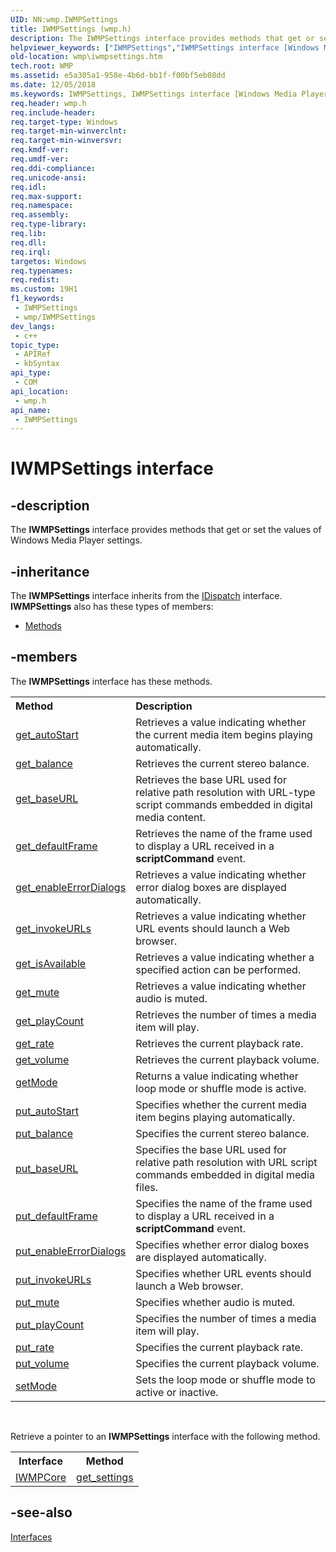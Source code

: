 ```yaml
---
UID: NN:wmp.IWMPSettings
title: IWMPSettings (wmp.h)
description: The IWMPSettings interface provides methods that get or set the values of Windows Media Player settings.
helpviewer_keywords: ["IWMPSettings","IWMPSettings interface [Windows Media Player]","IWMPSettings interface [Windows Media Player]","described","IWMPSettingsInterface","wmp.iwmpsettings","wmp/IWMPSettings"]
old-location: wmp\iwmpsettings.htm
tech.root: WMP
ms.assetid: e5a305a1-958e-4b6d-bb1f-f00bf5eb08dd
ms.date: 12/05/2018
ms.keywords: IWMPSettings, IWMPSettings interface [Windows Media Player], IWMPSettings interface [Windows Media Player],described, IWMPSettingsInterface, wmp.iwmpsettings, wmp/IWMPSettings
req.header: wmp.h
req.include-header: 
req.target-type: Windows
req.target-min-winverclnt: 
req.target-min-winversvr: 
req.kmdf-ver: 
req.umdf-ver: 
req.ddi-compliance: 
req.unicode-ansi: 
req.idl: 
req.max-support: 
req.namespace: 
req.assembly: 
req.type-library: 
req.lib: 
req.dll: 
req.irql: 
targetos: Windows
req.typenames: 
req.redist: 
ms.custom: 19H1
f1_keywords:
 - IWMPSettings
 - wmp/IWMPSettings
dev_langs:
 - c++
topic_type:
 - APIRef
 - kbSyntax
api_type:
 - COM
api_location:
 - wmp.h
api_name:
 - IWMPSettings
---
```


# IWMPSettings interface


## -description

The <b>IWMPSettings</b> interface provides methods that get or set the values of Windows Media Player settings.

## -inheritance

The <b xmlns:loc="http://microsoft.com/wdcml/l10n">IWMPSettings</b> interface inherits from the <a href="/previous-versions/windows/desktop/api/oaidl/nn-oaidl-idispatch">IDispatch</a> interface. <b>IWMPSettings</b> also has these types of members:
<ul>
<li><a href="https://docs.microsoft.com/">Methods</a></li>
</ul>

## -members

The <b>IWMPSettings</b> interface has these methods.
<table class="members" id="memberListMethods">
<tr>
<th align="left" width="37%">Method</th>
<th align="left" width="63%">Description</th>
</tr>
<tr data="declared;">
<td align="left" width="37%">
<a href="/windows/desktop/api/wmp/nf-wmp-iwmpsettings-get_autostart">get_autoStart</a>
</td>
<td align="left" width="63%">
Retrieves a value indicating whether the current media item begins playing automatically.

</td>
</tr>
<tr data="declared;">
<td align="left" width="37%">
<a href="/windows/desktop/api/wmp/nf-wmp-iwmpsettings-get_balance">get_balance</a>
</td>
<td align="left" width="63%">
Retrieves the current stereo balance.

</td>
</tr>
<tr data="declared;">
<td align="left" width="37%">
<a href="/windows/desktop/api/wmp/nf-wmp-iwmpsettings-get_baseurl">get_baseURL</a>
</td>
<td align="left" width="63%">
Retrieves the base URL used for relative path resolution with URL-type script commands embedded in digital media content.

</td>
</tr>
<tr data="declared;">
<td align="left" width="37%">
<a href="/windows/desktop/api/wmp/nf-wmp-iwmpsettings-get_defaultframe">get_defaultFrame</a>
</td>
<td align="left" width="63%">
Retrieves the name of the frame used to display a URL received in a <b>scriptCommand</b> event.

</td>
</tr>
<tr data="declared;">
<td align="left" width="37%">
<a href="/windows/desktop/api/wmp/nf-wmp-iwmpsettings-get_enableerrordialogs">get_enableErrorDialogs</a>
</td>
<td align="left" width="63%">
Retrieves a value indicating whether error dialog boxes are displayed automatically.

</td>
</tr>
<tr data="declared;">
<td align="left" width="37%">
<a href="/windows/desktop/api/wmp/nf-wmp-iwmpsettings-get_invokeurls">get_invokeURLs</a>
</td>
<td align="left" width="63%">
Retrieves a value indicating whether URL events should launch a Web browser.

</td>
</tr>
<tr data="declared;">
<td align="left" width="37%">
<a href="/windows/desktop/api/wmp/nf-wmp-iwmpsettings-get_isavailable">get_isAvailable</a>
</td>
<td align="left" width="63%">
Retrieves a value indicating whether a specified action can be performed.

</td>
</tr>
<tr data="declared;">
<td align="left" width="37%">
<a href="/windows/desktop/api/wmp/nf-wmp-iwmpsettings-get_mute">get_mute</a>
</td>
<td align="left" width="63%">
Retrieves a value indicating whether audio is muted.

</td>
</tr>
<tr data="declared;">
<td align="left" width="37%">
<a href="/windows/desktop/api/wmp/nf-wmp-iwmpsettings-get_playcount">get_playCount</a>
</td>
<td align="left" width="63%">
Retrieves the number of times a media item will play.

</td>
</tr>
<tr data="declared;">
<td align="left" width="37%">
<a href="/windows/desktop/api/wmp/nf-wmp-iwmpsettings-get_rate">get_rate</a>
</td>
<td align="left" width="63%">
Retrieves the current playback rate.

</td>
</tr>
<tr data="declared;">
<td align="left" width="37%">
<a href="/windows/desktop/api/wmp/nf-wmp-iwmpsettings-get_volume">get_volume</a>
</td>
<td align="left" width="63%">
Retrieves the current playback volume.

</td>
</tr>
<tr data="declared;">
<td align="left" width="37%">
<a href="/windows/desktop/api/wmp/nf-wmp-iwmpsettings-getmode">getMode</a>
</td>
<td align="left" width="63%">
Returns a value indicating whether loop mode or shuffle mode is active.

</td>
</tr>
<tr data="declared;">
<td align="left" width="37%">
<a href="/windows/desktop/api/wmp/nf-wmp-iwmpsettings-put_autostart">put_autoStart</a>
</td>
<td align="left" width="63%">
Specifies whether the current media item begins playing automatically.

</td>
</tr>
<tr data="declared;">
<td align="left" width="37%">
<a href="/windows/desktop/api/wmp/nf-wmp-iwmpsettings-put_balance">put_balance</a>
</td>
<td align="left" width="63%">
Specifies the current stereo balance.

</td>
</tr>
<tr data="declared;">
<td align="left" width="37%">
<a href="/windows/desktop/api/wmp/nf-wmp-iwmpsettings-put_baseurl">put_baseURL</a>
</td>
<td align="left" width="63%">
Specifies the base URL used for relative path resolution with URL script commands embedded in digital media files.

</td>
</tr>
<tr data="declared;">
<td align="left" width="37%">
<a href="/windows/desktop/api/wmp/nf-wmp-iwmpsettings-put_defaultframe">put_defaultFrame</a>
</td>
<td align="left" width="63%">
Specifies the name of the frame used to display a URL received in a <b>scriptCommand</b> event.

</td>
</tr>
<tr data="declared;">
<td align="left" width="37%">
<a href="/windows/desktop/api/wmp/nf-wmp-iwmpsettings-put_enableerrordialogs">put_enableErrorDialogs</a>
</td>
<td align="left" width="63%">
Specifies whether error dialog boxes are displayed automatically.

</td>
</tr>
<tr data="declared;">
<td align="left" width="37%">
<a href="/windows/desktop/api/wmp/nf-wmp-iwmpsettings-put_invokeurls">put_invokeURLs</a>
</td>
<td align="left" width="63%">
Specifies whether URL events should launch a Web browser.

</td>
</tr>
<tr data="declared;">
<td align="left" width="37%">
<a href="/windows/desktop/api/wmp/nf-wmp-iwmpsettings-put_mute">put_mute</a>
</td>
<td align="left" width="63%">
Specifies whether audio is muted.

</td>
</tr>
<tr data="declared;">
<td align="left" width="37%">
<a href="/windows/desktop/api/wmp/nf-wmp-iwmpsettings-put_playcount">put_playCount</a>
</td>
<td align="left" width="63%">
Specifies the number of times a media item will play.

</td>
</tr>
<tr data="declared;">
<td align="left" width="37%">
<a href="/windows/desktop/api/wmp/nf-wmp-iwmpsettings-put_rate">put_rate</a>
</td>
<td align="left" width="63%">
Specifies the current playback rate.

</td>
</tr>
<tr data="declared;">
<td align="left" width="37%">
<a href="/windows/desktop/api/wmp/nf-wmp-iwmpsettings-put_volume">put_volume</a>
</td>
<td align="left" width="63%">
Specifies the current playback volume.

</td>
</tr>
<tr data="declared;">
<td align="left" width="37%">
<a href="/windows/desktop/api/wmp/nf-wmp-iwmpsettings-setmode">setMode</a>
</td>
<td align="left" width="63%">
Sets the loop mode or shuffle mode to active or inactive.

</td>
</tr>
</table> 

Retrieve a pointer to an <b>IWMPSettings</b> interface with the following method.

<table>
<tr>
<th>Interface</th>
<th>Method</th>
</tr>
<tr>
<td>
<a href="/windows/desktop/api/wmp/nn-wmp-iwmpcore">IWMPCore</a>
</td>
<td>
<a href="/windows/desktop/api/wmp/nf-wmp-iwmpcore-get_settings">get_settings</a>
</td>
</tr>
</table>

## -see-also

<a href="/windows/desktop/WMP/interfaces">Interfaces</a>